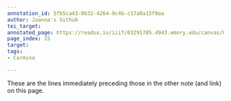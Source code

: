 ```yaml
---
annotation_id: 5fb5ca43-0b32-4264-9c4b-c17a0a15f9aa
author: Joanna's Github
tei_target: 
annotated_page: https://readux.io/iiif/03291785.4943.emory.edu/canvas/03291785.4943.emory.edu$16
page_index: 15
target: 
tags:
- Carmina

---
```

<p>These are the lines immediately preceding those in the other note (and link) on this page.</p>